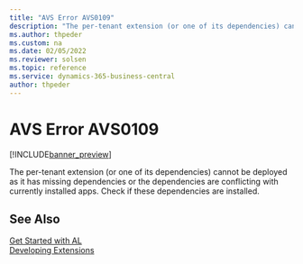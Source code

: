 ```yaml
---
title: "AVS Error AVS0109"
description: "The per-tenant extension (or one of its dependencies) cannot be deployed as it has missing dependencies or the dependencies are conflicting with currently installed apps. Check if these dependencies are installed."
ms.author: thpeder
ms.custom: na
ms.date: 02/05/2022
ms.reviewer: solsen
ms.topic: reference
ms.service: dynamics-365-business-central
author: thpeder
---
```


# AVS Error AVS0109

[!INCLUDE[banner_preview](../includes/banner_preview.md)]

The per-tenant extension (or one of its dependencies) cannot be deployed as it has missing dependencies or the dependencies are conflicting with currently installed apps. Check if these dependencies are installed.

## See Also

[Get Started with AL](../devenv-get-started.md)  
[Developing Extensions](../devenv-dev-overview.md)  